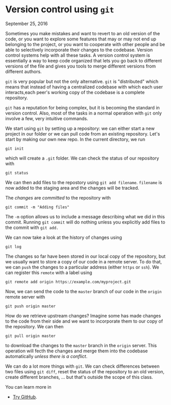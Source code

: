 Version control using `git`
================
September 25, 2016

Sometimes you make mistakes and want to revert to an old version of the code, or you want to explore some features that may or may not end up belonging to the project, or you want to cooperate with other people and be able to selectively incorporate their changes to the codebase. Version control systems help with all these tasks. A version control system is essentially a way to keep code organized that lets you go back to different versions of the file and gives you tools to merge different versions from different authors.

`git` is very popular but not the only alternative. `git` is "distributed" which means that instead of having a centralized codebase with which each user interacts,each peer's working copy of the codebase is a complete repository.

`git` has a reputation for being complex, but it is becoming the standard in version control. Also, most of the tasks in a normal operation with `git` only involve a few, very intuitive commands.

We start using `git` by setting up a repository: we can either start a new project in our folder or we can pull code from an existing repository. Let's start by making our own new repo. In the current directory, we run

    git init

which will create a `.git` folder. We can check the status of our repository with

    git status

We can then add files to the repostory using `git add filename`. `filename` is now added to the staging area and the changes will be tracked.

The *changes* are *committed* to the repository with

    git commit -m "Adding files"

The `-m` option allows us to include a message describing what we did in this commit. Running `git commit` will do nothing unless you explicitly add files to the commit with `git add.`

We can now take a look at the history of changes using

    git log

The changes so far have been stored in our local copy of the repository, but we usually want to store a copy of our code in a remote server. To do that, we can `push` the changes to a particular address (either `https` or `ssh`). We can register this `remote` with a label using

    git remote add origin https://example.com/myproject.git

Now, we can send the code to the `master` branch of our code in the `origin` remote server with

    git push origin master

How do we retrieve upstream changes? Imagine some has made changes to the code from their side and we want to incorporate them to our copy of the repository. We can then

    git pull origin master

to download the changes to the `master` branch in the `origin` server. This operation will fecth the changes and merge them into the codebase automatically *unless there is a conflict*.

We can do a lot more things with `git`. We can check differences between two files using `git diff`, reset the status of the repository to an old version, create different branches, ... but that's outside the scope of this class.

You can learn more in

-   [Try GitHub](https://try.github.io/).
